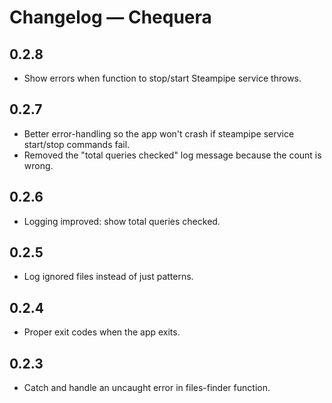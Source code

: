 # Changelog — Chequera

## 0.2.8

- Show errors when function to stop/start Steampipe service throws.

## 0.2.7

- Better error-handling so the app won't crash if steampipe service start/stop commands fail.
- Removed the "total queries checked" log message because the count is wrong.

## 0.2.6

- Logging improved: show total queries checked.

## 0.2.5

- Log ignored files instead of just patterns.

## 0.2.4

- Proper exit codes when the app exits.

## 0.2.3

- Catch and handle an uncaught error in files-finder function.
